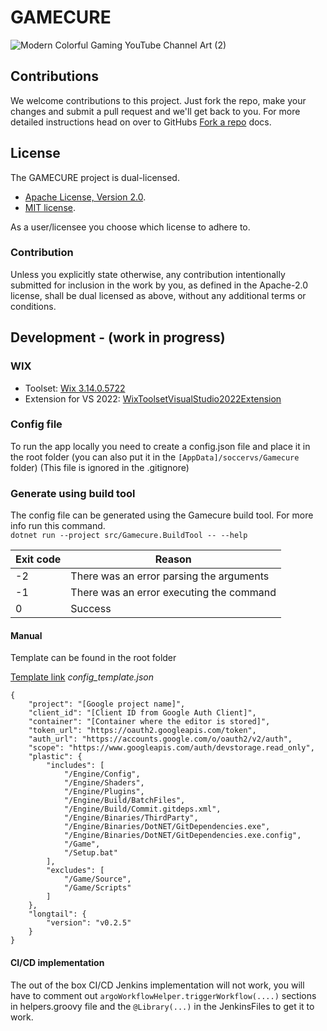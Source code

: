 
# GAMECURE
![Modern Colorful Gaming YouTube Channel Art (2)](https://user-images.githubusercontent.com/118144612/203135135-c91be90f-528d-46c4-bfe0-c9de9be92b54.png)


## Contributions
We welcome contributions to this project. Just fork the repo, make your changes
and submit a pull request and we'll get back to you. For more detailed instructions
head on over to GitHubs [Fork a repo](https://docs.github.com/en/get-started/quickstart/fork-a-repo])
docs.

## License
The GAMECURE project is dual-licensed.

* [Apache License, Version 2.0](https://www.apache.org/licenses/LICENSE-2.0).
* [MIT license](https://opensource.org/licenses/MIT).

As a user/licensee you choose which license to adhere to.

### Contribution
Unless you explicitly state otherwise, any contribution intentionally submitted
for inclusion in the work by you, as defined in the Apache-2.0 license, shall
be dual licensed as above, without any additional terms or conditions.

## Development - (work in progress)
### WIX

* Toolset: [Wix 3.14.0.5722](https://wixtoolset.org/releases/v3-14-0-5722/)
* Extension for VS 2022: [WixToolsetVisualStudio2022Extension](https://marketplace.visualstudio.com/items?itemName=WixToolset.WixToolsetVisualStudio2022Extension)


### Config file
To run the app locally you need to create a config.json file and place it in the root folder (you can also put it in the `[AppData]/soccervs/Gamecure` folder)
(This file is ignored in the .gitignore)


### Generate using build tool
The config file can be generated using the Gamecure build tool. For more info run this command.   
`dotnet run --project src/Gamecure.BuildTool -- --help`

| Exit code | Reason |
|---|---|
| -2 | There was an error parsing the arguments |
| -1 | There was an error executing the command |
| 0 | Success |


#### Manual
Template can be found in the root folder

[Template link](config_template.json)
*config_template.json*
```
{
    "project": "[Google project name]",
    "client_id": "[Client ID from Google Auth Client]",
    "container": "[Container where the editor is stored]",
    "token_url": "https://oauth2.googleapis.com/token",
    "auth_url": "https://accounts.google.com/o/oauth2/v2/auth",
    "scope": "https://www.googleapis.com/auth/devstorage.read_only",
    "plastic": {
        "includes": [
            "/Engine/Config",
            "/Engine/Shaders",
            "/Engine/Plugins",
            "/Engine/Build/BatchFiles",
            "/Engine/Build/Commit.gitdeps.xml",
            "/Engine/Binaries/ThirdParty",
            "/Engine/Binaries/DotNET/GitDependencies.exe",
            "/Engine/Binaries/DotNET/GitDependencies.exe.config",
            "/Game",
            "/Setup.bat"
        ],
        "excludes": [
            "/Game/Source",
            "/Game/Scripts"
        ]
    },
    "longtail": {
        "version": "v0.2.5"
    }
}
```
#### CI/CD implementation
The out of the box CI/CD Jenkins implementation will not work, you will have to comment out `argoWorkflowHelper.triggerWorkflow(....)` sections in helpers.groovy file and the `@Library(...)` in the JenkinsFiles to get it to work.
